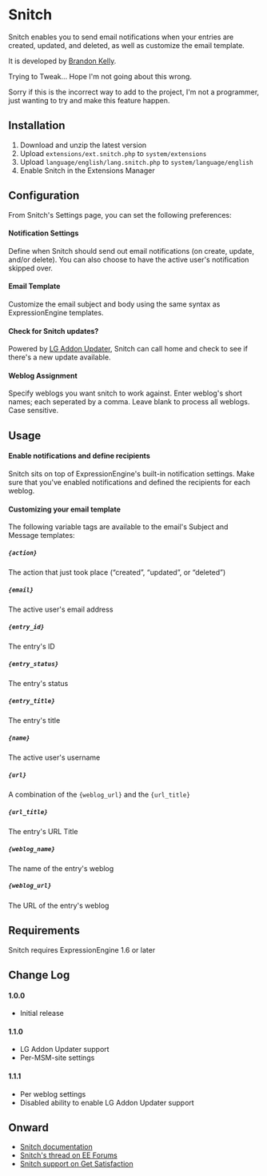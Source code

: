 Snitch
======================================================================

Snitch enables you to send email notifications when your
entries are created, updated, and deleted, as well as customize
the email template.

It is developed by [Brandon Kelly](http://brandon-kelly.com/).

Trying to Tweak... Hope I'm not going about this wrong.

Sorry if this is the incorrect way to add to the project, I'm not a programmer, just wanting to try and make this feature happen.

Installation
----------------------------------------------------------------------

1. Download and unzip the latest version
2. Upload `extensions/ext.snitch.php` to `system/extensions`
3. Upload `language/english/lang.snitch.php` to
   `system/language/english`
4. Enable Snitch in the Extensions Manager


Configuration
----------------------------------------------------------------------

From Snitch's Settings page, you can set the following preferences:

####  Notification Settings  #########################################
Define when Snitch should send out email notifications (on create,
update, and/or delete). You can also choose to have the active user's
notification skipped over.

####  Email Template  ################################################
Customize the email subject and body using the same syntax as
ExpressionEngine templates.

####  Check for Snitch updates?  #####################################
Powered by [LG Addon Updater](http://leevigraham.com/cms-customisation/expressionengine/lg-addon-updater/),
Snitch can call home and check to see if there's a new
update available.

####  Weblog Assignment  #####################################
Specify weblogs you want snitch to work against.  Enter
weblog's short names; each seperated by a comma. Leave blank
to process all weblogs. Case sensitive.

Usage
----------------------------------------------------------------------

####  Enable notifications and define recipients  ####################
Snitch sits on top of ExpressionEngine's built-in notification
settings. Make sure that you've enabled notifications and defined the
recipients for each weblog.

####  Customizing your email template  ###############################
The following variable tags are available to the email's Subject and
Message templates:

##### `{action}`
  The action that just took place (“created”, “updated”, or “deleted”)

##### `{email}`
  The active user's email address

##### `{entry_id}`
  The entry's ID

##### `{entry_status}`
  The entry's status

##### `{entry_title}`
  The entry's title

##### `{name}`
  The active user's username

##### `{url}`
  A combination of the `{weblog_url}` and the `{url_title}`

##### `{url_title}`
  The entry's URL Title

##### `{weblog_name}`
  The name of the entry's weblog

##### `{weblog_url}`
  The URL of the entry's weblog


Requirements
----------------------------------------------------------------------
Snitch requires ExpressionEngine 1.6 or later


Change Log
----------------------------------------------------------------------

####  1.0.0  #########################################################
- Initial release

####  1.1.0  #########################################################
- LG Addon Updater support
- Per-MSM-site settings

####  1.1.1  #########################################################
- Per weblog settings
- Disabled ability to enable LG Addon Updater support

Onward
----------------------------------------------------------------------

- [Snitch documentation](http://brandon-kelly.com/apps/snitch)
- [Snitch's thread on EE Forums](http://expressionengine.com/forums/viewthread/76075/)
- [Snitch support on Get Satisfaction](http://getsatisfaction.com/brandonkelly/products/brandonkelly_snitch)
